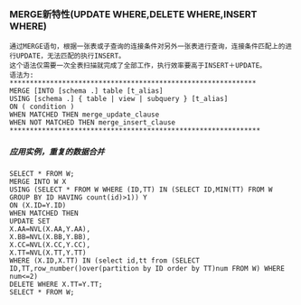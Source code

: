 ### MERGE新特性(UPDATE WHERE,DELETE WHERE,INSERT WHERE)

    通过MERGE语句，根据一张表或子查询的连接条件对另外一张表进行查询，连接条件匹配上的进行UPDATE，无法匹配的执行INSERT。
    这个语法仅需要一次全表扫描就完成了全部工作，执行效率要高于INSERT＋UPDATE。 
    语法为:
    *************************************************************
    MERGE [INTO [schema .] table [t_alias] 
    USING [schema .] { table | view | subquery } [t_alias] 
    ON ( condition ) 
    WHEN MATCHED THEN merge_update_clause 
    WHEN NOT MATCHED THEN merge_insert_clause
    **************************************************************
##### 应用实例，重复的数据合并

    SELECT * FROM W;
    MERGE INTO W X
    USING (SELECT * FROM W WHERE (ID,TT) IN (SELECT ID,MIN(TT) FROM W GROUP BY ID HAVING count(id)>1)) Y
    ON (X.ID=Y.ID)
    WHEN MATCHED THEN
    UPDATE SET
    X.AA=NVL(X.AA,Y.AA),
    X.BB=NVL(X.BB,Y.BB),
    X.CC=NVL(X.CC,Y.CC),
    X.TT=NVL(X.TT,Y.TT)
    WHERE (X.ID,X.TT) IN (select id,tt from (SELECT ID,TT,row_number()over(partition by ID order by TT)num FROM W) WHERE num<=2)
    DELETE WHERE X.TT=Y.TT;
    SELECT * FROM W;
